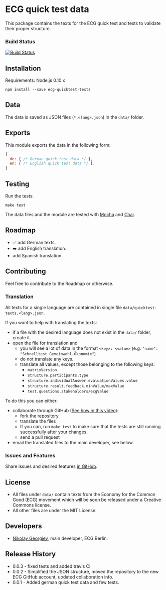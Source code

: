 ECG quick test data
==================

This package contains the texts for the ECG quick test and tests to validate their proper structure.

### Build Status
[![Build Status](https://travis-ci.org/ecogood/ecg-quicktest-texts.svg?branch=master)](https://travis-ci.org/ecogood/ecg-quicktest-texts)

## Installation

Requirements: Node.js 0.10.x

```
npm install --save ecg-quicktest-texts
```

## Data

The data is saved as JSON files (``*.<lang>.json``) in the ``data/`` folder.

## Exports

This module exports the data in the following form:

```javascript
{
  de: { /* German quick test data */ },
  en: { /* English quick test data */ },
}
```

## Testing

Run the tests:

``make test``

The data files and the module are tested with [Mocha](http://visionmedia.github.io/mocha/) and [Chai](http://chaijs.com/).

## Roadmap

* :white_check_mark: add German texts.
* :arrow_right: add English translation.
* add Spanish translation.

## Contributing

Feel free to contribute to the Roadmap or otherwise.

### Translation

All texts for a single language are contained in single file ``data/quicktest-texts.<lang>.json``.

If you want to help with translating the texts:

* if a file with the desired language does not exist in the ``data/`` folder, create it.
* open the file for translation and
  * you will see a lot of data in the format ``<key>: <value>`` (e.g. ``"name": "Schnelltest Gemeinwohl-Ökonomie"``)  
  * do not translate any keys.
  * translate all values, except those belonging to the following keys:
    * ``matrixVersion``
    * ``structure.participants.type``
    * ``structure.individualAnswer.evaluationValues.value``
    * ``structure.result.feedback.minValue/maxValue``
    * ``test.questions.stakeholders/ecgValue``

To do this you can either:
* collaborate through GitHub ([See how in this video](https://www.youtube.com/watch?v=SCZF6I-Rc4I#t=1m19s)):
  * fork the repository
  * translate the files
  * If you can, run ``make test`` to make sure that the tests are still running successfully after your changes.
  * send a pull request
* email the translated files to the main developer, see below.

### Issues and Features

Share issues and desired features [in GitHub](https://github.com/ecogood/ecg-quicktest-texts/issues).

## License

* All files under ``data/`` contain texts from the Economy for the Common Good (ECG) movement which will be soon be released under a Creative Commons license.
* All other files are under the MIT License.

## Developers

* [Nikolay Georgiev](http://nikolay-georgiev.net/), main developer, ECG Berlin.

## Release History

* 0.0.3 - fixed tests and added travis CI
* 0.0.2 - Simplified the JSON structure, moved the repository to the new ECG GitHub account, updated collaboration info.
* 0.0.1 - Added german quick test data and few tests.